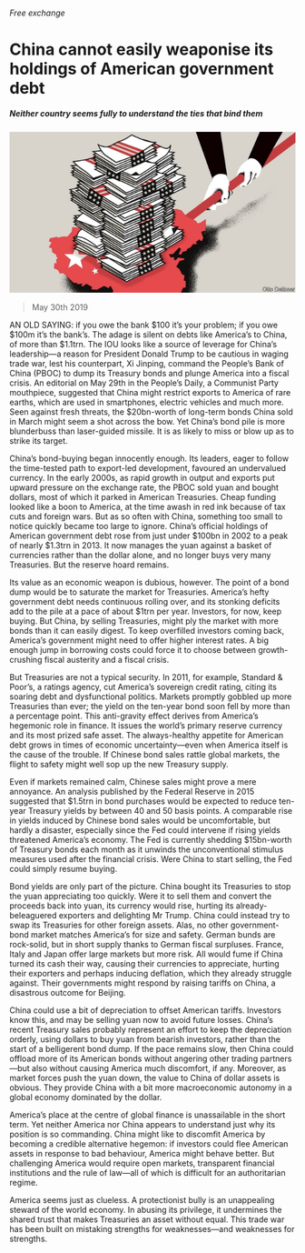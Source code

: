 ###### Free exchange

# China cannot easily weaponise its holdings of American government debt 

##### Neither country seems fully to understand the ties that bind them 

![image](images/20190601_FND000_0.jpg) 

> May 30th 2019 

AN OLD SAYING: if you owe the bank $100 it’s your problem; if you owe $100m it’s the bank’s. The adage is silent on debts like America’s to China, of more than $1.1trn. The IOU looks like a source of leverage for China’s leadership—a reason for President Donald Trump to be cautious in waging trade war, lest his counterpart, Xi Jinping, command the People’s Bank of China (PBOC) to dump its Treasury bonds and plunge America into a fiscal crisis. An editorial on May 29th in the People’s Daily, a Communist Party mouthpiece, suggested that China might restrict exports to America of rare earths, which are used in smartphones, electric vehicles and much more. Seen against fresh threats, the $20bn-worth of long-term bonds China sold in March might seem a shot across the bow. Yet China’s bond pile is more blunderbuss than laser-guided missile. It is as likely to miss or blow up as to strike its target. 

China’s bond-buying began innocently enough. Its leaders, eager to follow the time-tested path to export-led development, favoured an undervalued currency. In the early 2000s, as rapid growth in output and exports put upward pressure on the exchange rate, the PBOC sold yuan and bought dollars, most of which it parked in American Treasuries. Cheap funding looked like a boon to America, at the time awash in red ink because of tax cuts and foreign wars. But as so often with China, something too small to notice quickly became too large to ignore. China’s official holdings of American government debt rose from just under $100bn in 2002 to a peak of nearly $1.3trn in 2013. It now manages the yuan against a basket of currencies rather than the dollar alone, and no longer buys very many Treasuries. But the reserve hoard remains. 

Its value as an economic weapon is dubious, however. The point of a bond dump would be to saturate the market for Treasuries. America’s hefty government debt needs continuous rolling over, and its stonking deficits add to the pile at a pace of about $1trn per year. Investors, for now, keep buying. But China, by selling Treasuries, might ply the market with more bonds than it can easily digest. To keep overfilled investors coming back, America’s government might need to offer higher interest rates. A big enough jump in borrowing costs could force it to choose between growth-crushing fiscal austerity and a fiscal crisis. 

But Treasuries are not a typical security. In 2011, for example, Standard & Poor’s, a ratings agency, cut America’s sovereign credit rating, citing its soaring debt and dysfunctional politics. Markets promptly gobbled up more Treasuries than ever; the yield on the ten-year bond soon fell by more than a percentage point. This anti-gravity effect derives from America’s hegemonic role in finance. It issues the world’s primary reserve currency and its most prized safe asset. The always-healthy appetite for American debt grows in times of economic uncertainty—even when America itself is the cause of the trouble. If Chinese bond sales rattle global markets, the flight to safety might well sop up the new Treasury supply. 

Even if markets remained calm, Chinese sales might prove a mere annoyance. An analysis published by the Federal Reserve in 2015 suggested that $1.5trn in bond purchases would be expected to reduce ten-year Treasury yields by between 40 and 50 basis points. A comparable rise in yields induced by Chinese bond sales would be uncomfortable, but hardly a disaster, especially since the Fed could intervene if rising yields threatened America’s economy. The Fed is currently shedding $15bn-worth of Treasury bonds each month as it unwinds the unconventional stimulus measures used after the financial crisis. Were China to start selling, the Fed could simply resume buying. 

Bond yields are only part of the picture. China bought its Treasuries to stop the yuan appreciating too quickly. Were it to sell them and convert the proceeds back into yuan, its currency would rise, hurting its already-beleaguered exporters and delighting Mr Trump. China could instead try to swap its Treasuries for other foreign assets. Alas, no other government-bond market matches America’s for size and safety. German bunds are rock-solid, but in short supply thanks to German fiscal surpluses. France, Italy and Japan offer large markets but more risk. All would fume if China turned its cash their way, causing their currencies to appreciate, hurting their exporters and perhaps inducing deflation, which they already struggle against. Their governments might respond by raising tariffs on China, a disastrous outcome for Beijing. 

China could use a bit of depreciation to offset American tariffs. Investors know this, and may be selling yuan now to avoid future losses. China’s recent Treasury sales probably represent an effort to keep the depreciation orderly, using dollars to buy yuan from bearish investors, rather than the start of a belligerent bond dump. If the pace remains slow, then China could offload more of its American bonds without angering other trading partners—but also without causing America much discomfort, if any. Moreover, as market forces push the yuan down, the value to China of dollar assets is obvious. They provide China with a bit more macroeconomic autonomy in a global economy dominated by the dollar. 

America’s place at the centre of global finance is unassailable in the short term. Yet neither America nor China appears to understand just why its position is so commanding. China might like to discomfit America by becoming a credible alternative hegemon: if investors could flee American assets in response to bad behaviour, America might behave better. But challenging America would require open markets, transparent financial institutions and the rule of law—all of which is difficult for an authoritarian regime. 

America seems just as clueless. A protectionist bully is an unappealing steward of the world economy. In abusing its privilege, it undermines the shared trust that makes Treasuries an asset without equal. This trade war has been built on mistaking strengths for weaknesses—and weaknesses for strengths. 


